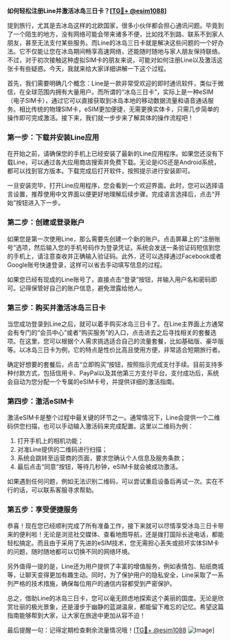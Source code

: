 **如何轻松注册Line并激活冰岛三日卡？[[TG💪+ @esim1088](https://t.me/s/esim1088)]**

提到旅行，尤其是去冰岛这样的北欧国家，很多小伙伴都会担心通讯问题。毕竟到了一个陌生的地方，没有网络可能会带来诸多不便，比如找不到路、联系不到家人朋友，甚至无法支付某些服务。而Line的冰岛三日卡就是解决这些问题的一个好办法。它不仅能让您在冰岛期间畅享高速网络，还能随时随地与家人朋友保持联络。不过，对于初次接触这种虚拟SIM卡的朋友来说，可能对如何注册Line以及激活这张卡有些疑惑。今天，我就来给大家详细讲解一下这个过程。

首先，我们需要明确几个概念：Line是一款非常受欢迎的即时通讯软件，类似于微信，在全球范围内拥有大量用户。而所谓的“冰岛三日卡”，实际上是一种eSIM（电子SIM卡），通过它可以直接获取到冰岛本地的移动数据流量和语音通话服务。相比传统的物理SIM卡，eSIM更加便捷，无需更换实体卡，只需几步简单的操作即可完成激活。接下来，我们就一步步来了解具体的操作流程吧！

### 第一步：下载并安装Line应用

在开始之前，请确保您的手机上已经安装了最新的Line应用程序。如果您还没有下载Line，可以通过各大应用商店搜索并免费下载。无论是iOS还是Android系统，都可以找到官方版本。下载完成后打开软件，按照提示进行安装即可。

一旦安装完毕，打开Line应用程序，您会看到一个欢迎界面。此时，您可以选择语言设置，推荐使用中文界面以便更好地理解后续步骤。完成语言选择后，点击“开始”按钮进入下一步。

### 第二步：创建或登录账户

如果您是第一次使用Line，那么需要先创建一个新的账户。点击屏幕上的“注册账号”选项，然后输入您的手机号码作为登录凭证。系统会发送一条验证码短信到您的手机上，请注意查收并正确输入验证码。此外，还可以选择通过Facebook或者Google账号快速登录，这样可以省去手动填写信息的过程。

如果您已经有现成的Line账号了，直接点击“登录”按钮，并输入用户名和密码即可。记得保管好自己的账户信息，避免泄露给他人。

### 第三步：购买并激活冰岛三日卡

当您成功登录到Line之后，就可以着手购买冰岛三日卡了。在Line主界面上方通常会有专门的“会员中心”或者“购买服务”的入口，点击进去之后寻找相关的套餐选项。在这里，您可以根据个人需求挑选适合自己的流量套餐，比如基础版、豪华版等。以冰岛三日卡为例，它的特点是性价比高且使用方便，非常适合短期旅行者。

确定好想要的套餐后，点击“立即购买”按钮，按照指示完成支付手续。目前支持多种付款方式，包括信用卡、PayPal以及其他第三方支付平台。支付成功后，系统会自动为您分配一个专属的eSIM卡号，并提供详细的激活指南。

### 第四步：激活eSIM卡

激活eSIM卡是整个过程中最关键的环节之一。通常情况下，Line会提供一个二维码供您扫描，也可以手动输入激活码来完成配置。这里以二维码为例：

1. 打开手机上的相机功能；
2. 对准Line提供的二维码进行扫描；
3. 系统会跳转至运营商的页面，要求您确认个人信息及服务条款；
4. 最后点击“同意”按钮，等待几秒钟，eSIM卡就会被成功激活。

如果遇到任何问题，例如无法识别二维码，可以尝试重启设备后再试一次。实在不行的话，可以联系客服寻求帮助。

### 第五步：享受便捷服务

恭喜！现在您已经顺利完成了所有准备工作，接下来就可以尽情享受冰岛三日卡带来的便利啦！无论是浏览社交媒体、查看地图导航，还是拨打国际长途电话，都能轻松搞定。而且由于采用了先进的eSIM技术，您无需担心丢失或损坏实体SIM卡的问题，随时随地都可以切换不同的网络环境。

另外值得一提的是，Line还为用户提供了丰富的增值服务，例如表情包、贴纸商城等，让聊天变得更加有趣生动。同时，为了保护用户的隐私安全，Line采取了一系列严格的技术措施，确保每位用户的通信内容都受到严密保护。

总之，借助Line的冰岛三日卡，您可以毫无顾虑地探索这个美丽的国度。无论是欣赏壮丽的极光景象，还是漫步于幽静的蓝湖温泉，都能留下难忘的记忆。希望这篇指南能够帮到大家，让大家在旅途中更加从容不迫！

最后提醒一句：记得定期检查剩余流量情况哦！[[TG💪+ @esim1088](https://t.me/s/esim1088) ![Image](https://i.postimg.cc/4NQfJmqS/Snipaste-2025-05-13-00-14-12.png)]
